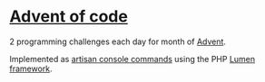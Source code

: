 # [Advent of code](https://adventofcode.com/)

2 programming challenges each day for month of [Advent](https://adventofcode.com/).

Implemented as [artisan console commands](https://github.com/shoeheart/advent/tree/main/app/Console/Commands/Advent) using the PHP [Lumen framework](https://lumen.laravel.com/docs).

